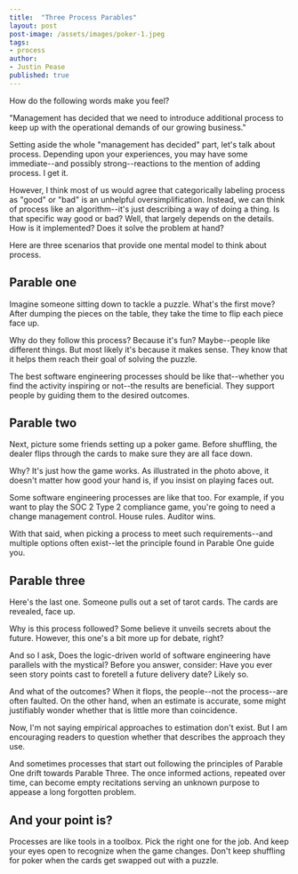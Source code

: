 ```yaml
---
title:  "Three Process Parables"
layout: post
post-image: /assets/images/poker-1.jpeg
tags:
- process
author: 
- Justin Pease
published: true
---
```


How do the following words make you feel?

"Management has decided that we need to introduce additional process to keep up
with the operational demands of our growing business."

Setting aside the whole "management has decided" part, let's talk about process.
Depending upon your experiences, you may have some immediate--and possibly
strong--reactions to the mention of adding process. I get it.

However, I think most of us would agree that categorically labeling process as
"good" or "bad" is an unhelpful oversimplification. Instead, we can think of
process like an algorithm--it's just describing a way of doing a thing. Is that
specific way good or bad? Well, that largely depends on the details. How is it
implemented? Does it solve the problem at hand?

Here are three scenarios that provide one mental model to think about process.

## Parable one

Imagine someone sitting down to tackle a puzzle. What's the first move? After
dumping the pieces on the table, they take the time to flip each piece face up.

Why do they follow this process? Because it's fun? Maybe--people like different
things. But most likely it's because it makes sense. They know that it helps
them reach their goal of solving the puzzle.

The best software engineering processes should be like that--whether you find
the activity inspiring or not--the results are beneficial. They support people
by guiding them to the desired outcomes.

## Parable two

Next, picture some friends setting up a poker game. Before shuffling, the dealer
flips through the cards to make sure they are all face down.

Why? It's just how the game works. As illustrated in the photo above, it doesn't
matter how good your hand is, if you insist on playing faces out.

Some software engineering processes are like that too. For example, if you want
to play the SOC 2 Type 2 compliance game, you're going to need a change
management control. House rules. Auditor wins.

With that said, when picking a process to meet such requirements--and multiple
options often exist--let the principle found in Parable One guide you.

## Parable three

Here's the last one. Someone pulls out a set of tarot cards. The cards are
revealed, face up.

Why is this process followed? Some believe it unveils secrets about the future.
However, this one's a bit more up for debate, right?

And so I ask, Does the logic-driven world of software engineering have parallels
with the mystical? Before you answer, consider: Have you ever seen story points
cast to foretell a future delivery date? Likely so.

And what of the outcomes? When it flops, the people--not the process--are often
faulted. On the other hand, when an estimate is accurate, some might justifiably
wonder whether that is little more than coincidence.

Now, I'm not saying empirical approaches to estimation don't exist. But I am
encouraging readers to question whether that describes the approach they use.

And sometimes processes that start out following the principles of Parable One
drift towards Parable Three. The once informed actions, repeated over time,
can become empty recitations serving an unknown purpose to appease a long
forgotten problem.

## And your point is?

Processes are like tools in a toolbox. Pick the right one for the job. And keep
your eyes open to recognize when the game changes. Don't keep shuffling for
poker when the cards get swapped out with a puzzle.
